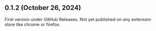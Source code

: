 ## 0.1.2 (October 26, 2024)

First version under GitHub Releases. Not yet published on any extension store like chrome or firefox.